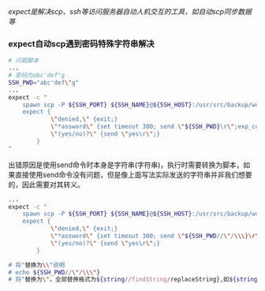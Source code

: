 *expect是解决scp、ssh等访问服务器自动人机交互的工具，如自动scp同步数据等*
### expect自动scp遇到密码特殊字符串解决
``` bash
# 问题脚本
...
# 密码为abc'def"g
SSH_PWD="abc'def\"g"
...
expect -c "
    spawn scp -P ${SSH_PORT} ${SSH_NAME}@${SSH_HOST}:/usr/src/backup/workpass/${FILE_NAME}.sql.gz ${BACKUP_DIR}/
    expect {
            \"denied,\" {exit;}
            \"*assword\" {set timeout 300; send \"${SSH_PWD}\r\";exp_continue;}
            \"(yes/no)?\" {send \"yes\r\";}
        }
"
```
出错原因是使用send命令时本身是字符串(字符串)，执行时需要转换为脚本，如果直接使用send命令没有问题，但是像上面写法实际发送的字符串并非我们想要的，因此需要对其转义。
``` bash
...
expect -c "
    spawn scp -P ${SSH_PORT} ${SSH_NAME}@${SSH_HOST}:/usr/src/backup/workpass/${FILE_NAME}.sql.gz ${BACKUP_DIR}/
    expect {
            \"denied,\" {exit;}
            \"*assword\" {set timeout 300; send \"${SSH_PWD//\"/\\\}\r\";exp_continue;}
            \"(yes/no)?\" {send \"yes\r\";}
        }

# 将"替换为\\"说明
# echo ${SSH_PWD//\"/\\\"}
# 将"替换为\"，全部替换格式为${string//findString/replaceString},如${string//s/a}，下面其实是将///"其实是/"
```


